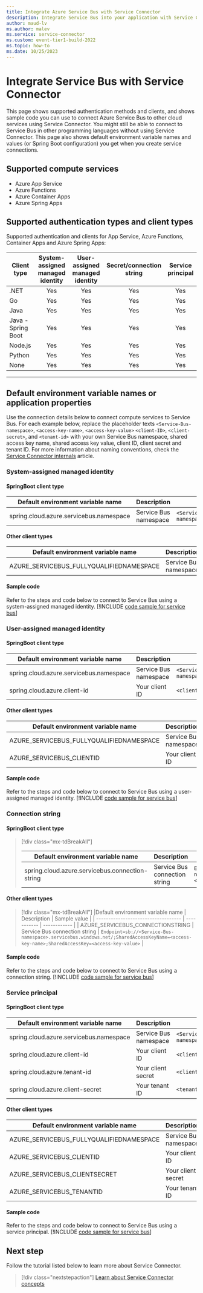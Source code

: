 ```yaml
---
title: Integrate Azure Service Bus with Service Connector
description: Integrate Service Bus into your application with Service Connector
author: maud-lv
ms.author: malev
ms.service: service-connector
ms.custom: event-tier1-build-2022
ms.topic: how-to
ms.date: 10/25/2023
---
```

# Integrate Service Bus with Service Connector

This page shows supported authentication methods and clients, and shows sample code you can use to connect Azure Service Bus to other cloud services using Service Connector. You might still be able to connect to Service Bus in other programming languages without using Service Connector. This page also shows default environment variable names and values (or Spring Boot configuration) you get when you create service connections. 

## Supported compute services

- Azure App Service
- Azure Functions
- Azure Container Apps
- Azure Spring Apps

## Supported authentication types and client types

Supported authentication and clients for App Service, Azure Functions, Container Apps and Azure Spring Apps:

| Client type        | System-assigned managed identity | User-assigned managed identity | Secret/connection string | Service principal |
|--------------------|:--------------------------------:|:------------------------------:|:------------------------:|:-----------------:|
| .NET               |                Yes               |               Yes              |            Yes           |        Yes        |
| Go                 |                Yes               |               Yes              |            Yes           |        Yes        |
| Java               |                Yes               |               Yes              |            Yes           |        Yes        |
| Java - Spring Boot |                Yes               |               Yes              |            Yes           |        Yes        |
| Node.js            |                Yes               |               Yes              |            Yes           |        Yes        |
| Python             |                Yes               |               Yes              |            Yes           |        Yes        |
| None               |                Yes               |               Yes              |            Yes           |        Yes        |

---

## Default environment variable names or application properties

Use the connection details below to connect compute services to Service Bus. For each example below, replace the placeholder texts `<Service-Bus-namespace>`, `<access-key-name>`, `<access-key-value>` `<client-ID>`, `<client-secret>`, and `<tenant-id>` with your own Service Bus namespace, shared access key name, shared access key value, client ID, client secret and tenant ID. For more information about naming conventions, check the [Service Connector internals](concept-service-connector-internals.md#configuration-naming-convention) article.

### System-assigned managed identity

#### SpringBoot client type

| Default environment variable name       | Description           | Sample value                                     |
|-----------------------------------------|-----------------------|--------------------------------------------------|
| spring.cloud.azure.servicebus.namespace | Service Bus namespace | `<Service-Bus-namespace>.servicebus.windows.net` |

#### Other client types

| Default environment variable name        | Description           | Sample value                                       |
| ---------------------------------------- | --------------------- | -------------------------------------------------- |
| AZURE_SERVICEBUS_FULLYQUALIFIEDNAMESPACE | Service Bus namespace | `<Service-Bus-namespace>.servicebus.windows.net` |

#### Sample code
Refer to the steps and code below to connect to Service Bus using a system-assigned managed identity.
[!INCLUDE [code sample for service bus](./includes/code-servicebus-me-id.md)]

### User-assigned managed identity

#### SpringBoot client type

| Default environment variable name       | Description           | Sample value                                     |
|-----------------------------------------|-----------------------|--------------------------------------------------|
| spring.cloud.azure.servicebus.namespace | Service Bus namespace | `<Service-Bus-namespace>.servicebus.windows.net` |
| spring.cloud.azure.client-id            | Your client ID        | `<client-ID>`                                    |

#### Other client types

| Default environment variable name        | Description           | Sample value                                       |
| ---------------------------------------- | --------------------- | -------------------------------------------------- |
| AZURE_SERVICEBUS_FULLYQUALIFIEDNAMESPACE | Service Bus namespace | `<Service-Bus-namespace>.servicebus.windows.net` |
| AZURE_SERVICEBUS_CLIENTID                | Your client ID        | `<client-ID>`                                    |

#### Sample code
Refer to the steps and code below to connect to Service Bus using a user-assigned managed identity.
[!INCLUDE [code sample for service bus](./includes/code-servicebus-me-id.md)]

### Connection string

#### SpringBoot client type

> [!div class="mx-tdBreakAll"]
>
> | Default environment variable name               | Description                   | Sample value                                                                                                                               |
> | ----------------------------------------------- | ----------------------------- | ------------------------------------------------------------------------------------------------------------------------------------------ |
> | spring.cloud.azure.servicebus.connection-string | Service Bus connection string | `Endpoint=sb://<Service-Bus-namespace>.servicebus.windows.net/;SharedAccessKeyName=<access-key-name>;SharedAccessKey=<access-key-value>` |

#### Other client types

> [!div class="mx-tdBreakAll"]
> |Default environment variable name | Description | Sample value |
> | ----------------------------------- | ----------- | ------------ |
> | AZURE_SERVICEBUS_CONNECTIONSTRING | Service Bus connection string | `Endpoint=sb://<Service-Bus-namespace>.servicebus.windows.net/;SharedAccessKeyName=<access-key-name>;SharedAccessKey=<access-key-value>` |

#### Sample code
Refer to the steps and code below to connect to Service Bus using a connection string.
[!INCLUDE [code sample for service bus](./includes/code-servicebus-secret.md)]


### Service principal

#### SpringBoot client type

| Default environment variable name       | Description           | Sample value                                       |
| --------------------------------------- | --------------------- | -------------------------------------------------- |
| spring.cloud.azure.servicebus.namespace | Service Bus namespace | `<Service-Bus-namespace>.servicebus.windows.net` |
| spring.cloud.azure.client-id            | Your client ID        | `<client-ID>`                                    |
| spring.cloud.azure.tenant-id            | Your client secret    | `<client-secret>`                                |
| spring.cloud.azure.client-secret        | Your tenant ID        | `<tenant-id>`                                    |

#### Other client types

| Default environment variable name        | Description           | Sample value                                    |
| -----------------------------------------| --------------------- | ----------------------------------------------- |
| AZURE_SERVICEBUS_FULLYQUALIFIEDNAMESPACE | Service Bus namespace | `<Service-Bus-namespace>.servicebus.windows.net`  |
| AZURE_SERVICEBUS_CLIENTID                | Your client ID        | `<client-ID>`                                |
| AZURE_SERVICEBUS_CLIENTSECRET            | Your client secret    | `<client-secret>`                            |
| AZURE_SERVICEBUS_TENANTID                | Your tenant ID        | `<tenant-id>`                                |

#### Sample code
Refer to the steps and code below to connect to Service Bus using a service principal.
[!INCLUDE [code sample for service bus](./includes/code-servicebus-me-id.md)]

## Next step

Follow the tutorial listed below to learn more about Service Connector.

> [!div class="nextstepaction"]
> [Learn about Service Connector concepts](./concept-service-connector-internals.md)
